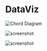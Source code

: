 # DataViz
![Chord Diagram](https://user-images.githubusercontent.com/29414157/27196908-9c0abb2e-520c-11e7-8334-755dbfaf4fdc.png)

![screenshot](https://user-images.githubusercontent.com/29414157/31148907-6b914584-a88e-11e7-9dcb-3fd04b57881a.png)

![screenshot](https://user-images.githubusercontent.com/29414157/31149074-04ea70c0-a88f-11e7-9a4d-259389ec377d.png)
